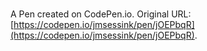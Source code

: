 # 

A Pen created on CodePen.io. Original URL: [https://codepen.io/jmsessink/pen/jOEPbqR](https://codepen.io/jmsessink/pen/jOEPbqR).


